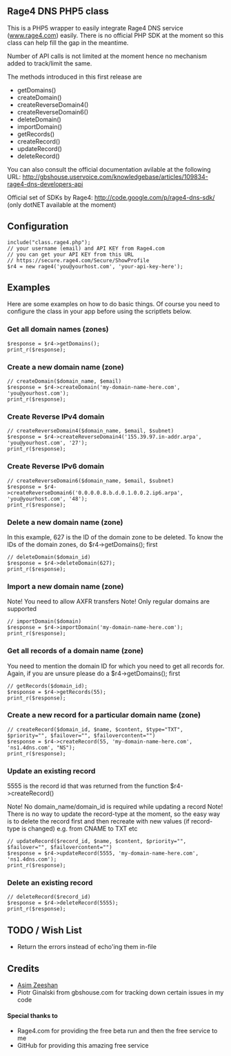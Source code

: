 ## Rage4 DNS PHP5 class

This is a PHP5 wrapper to easily integrate Rage4 DNS service (www.rage4.com) easily. There is no official PHP SDK at the moment so this class can help fill the gap in the meantime.

Number of API calls is not limited at the moment hence no mechanism added to track/limit the same.

The methods introduced in this first release are
- getDomains()
- createDomain()
- createReverseDomain4()
- createReverseDomain6()
- deleteDomain()
- importDomain()
- getRecords()
- createRecord()
- updateRecord()
- deleteRecord()

You can also consult the official documentation avilable at the following URL:
http://gbshouse.uservoice.com/knowledgebase/articles/109834-rage4-dns-developers-api

Official set of SDKs by Rage4: http://code.google.com/p/rage4-dns-sdk/ (only dotNET available at the moment)

## Configuration

	include("class.rage4.php");
	// your username (email) and API KEY from Rage4.com
	// you can get your API KEY from this URL
	// https://secure.rage4.com/Secure/ShowProfile
	$r4 = new rage4('you@yourhost.com', 'your-api-key-here');

## Examples

Here are some examples on how to do basic things. Of course you need to configure the class in your app before using the scriptlets below.

### Get all domain names (zones)

	$response = $r4->getDomains();
	print_r($response);
    
### Create a new domain name (zone)

	// createDomain($domain_name, $email)
	$response = $r4->createDomain('my-domain-name-here.com', 'you@yourhost.com');
	print_r($response);

### Create Reverse IPv4 domain

	// createReverseDomain4($domain_name, $email, $subnet)
	$response = $r4->createReverseDomain4('155.39.97.in-addr.arpa', 'you@yourhost.com', '27');
	print_r($response);

### Create Reverse IPv6 domain

	// createReverseDomain6($domain_name, $email, $subnet)
	$response = $r4->createReverseDomain6('0.0.0.0.8.b.d.0.1.0.0.2.ip6.arpa', 'you@yourhost.com', '48');
	print_r($response);

### Delete a new domain name (zone)

In this example, 627 is the ID of the domain zone to be deleted. To know the IDs of the domain zones, do $r4->getDomains(); first

	// deleteDomain($domain_id)
	$response = $r4->deleteDomain(627);
	print_r($response);

### Import a new domain name (zone)

Note! You need to allow AXFR transfers
Note! Only regular domains are supported
        
	// importDomain($domain)
	$response = $r4->importDomain('my-domain-name-here.com');
	print_r($response);

### Get all records of a domain name (zone)

You need to mention the domain ID for which you need to get all records for. Again, if you are unsure please do a $r4->getDomains(); first

	// getRecords($domain_id);
	$response = $r4->getRecords(55);
	print_r($response);

### Create a new record for a particular domain name (zone)

	// createRecord($domain_id, $name, $content, $type="TXT", $priority="", $failover="", $failovercontent="")
	$response = $r4->createRecord(55, 'my-domain-name-here.com', 'ns1.4dns.com', "NS");
	print_r($response);

### Update an existing record

5555 is the record id that was returned from the function $r4->createRecord()

Note! No domain_name/domain_id is required while updating a record
Note! There is no way to update the record-type at the moment, so the easy way is to delete the record first and then recreate with new values (if record-type is changed) e.g. from CNAME to TXT etc

	// updateRecord($record_id, $name, $content, $priority="", $failover="", $failovercontent="")
	$response = $r4->updateRecord(5555, 'my-domain-name-here.com', 'ns1.4dns.com');
	print_r($response);

### Delete an existing record

	// deleteRecord($record_id)
	$response = $r4->deleteRecord(5555);
	print_r($response);
    
## TODO / Wish List

- Return the errors instead of echo'ing them in-file
 
## Credits

- [Asim Zeeshan](https://github.com/asimzeeshan)
- Piotr Ginalski from gbshouse.com for tracking down certain issues in my code

#### Special thanks to

- Rage4.com for providing the free beta run and then the free service to me
- GitHub for providing this amazing free service